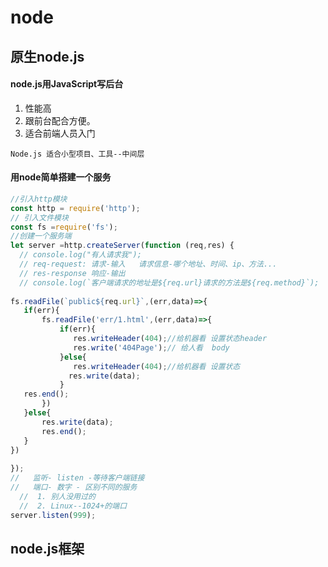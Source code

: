 #  node

## 原生node.js
 #### node.js用JavaScript写后台
   1. 性能高
   2. 跟前台配合方便。
   3. 适合前端人员入门

   `Node.js 适合小型项目、工具--中间层`

   #### 用node简单搭建一个服务
  ```JavaScript
  //引入http模块
const http = require('http');
// 引入文件模块
const fs =require('fs');
//创建一个服务端
let server =http.createServer(function (req,res) {
    // console.log("有人请求我");
    // req-request: 请求-输入   请求信息-哪个地址、时间、ip、方法...
    // res-response 响应-输出  
    // console.log(`客户端请求的地址是${req.url}请求的方法是${req.method}`); 
   
 fs.readFile(`public${req.url}`,(err,data)=>{
     if(err){
         fs.readFile('err/1.html',(err,data)=>{
             if(err){
                res.writeHeader(404);//给机器看 设置状态header
                res.write('404Page');// 给人看  body
             }else{
                res.writeHeader(404);//给机器看 设置状态
               res.write(data);
             }
     res.end();
         })
     }else{
         res.write(data);
         res.end();
     }
 })
   
}); 
//   监听- listen -等待客户端链接
//   端口- 数字 - 区别不同的服务
    //  1. 别人没用过的
    //  2. Linux--1024+的端口 
server.listen(999);
  ```
#### 

## node.js框架